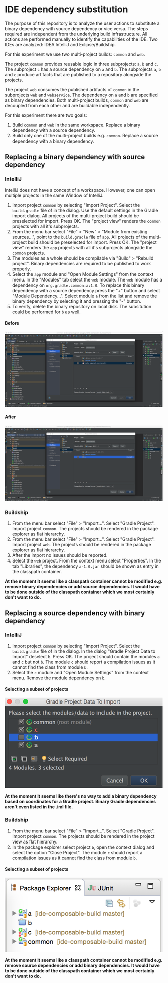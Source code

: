 # IDE dependency substitution

The purpose of this repository is to analyze the user actions to substitute a binary dependency with source dependency or vice versa. The steps required are independent from the underlying build infrastructure. All actions are performed manually to identify the capabilities of the IDE. Two IDEs are analyzed: IDEA IntelliJ and Eclipse/Buildship.

For this experiment we use two multi-project builds: `common` and `web`.

The project `common` provides reusable logic in three subprojects: `a`, `b` and `c`. The subproject `c` has a source dependency on `a` and `b`. The subprojects `a`, `b` and `c` produce artifacts that are published to a repository alongside the projects. 

The project `web` consumes the published artifacts of `common` in the subprojects `web` and `webservice`. The dependency on `a` and `b` are specified as binary dependencies. Both multi-project builds, `common` and `web` are decoupled from each other and are buildable independently.

For this experiment there are two goals:

1. Build `common` and `web` in the same workspace. Replace a binary dependency with a source dependency.
2. Build only one of the multi-project builds e.g. `common`. Replace a source dependency with a binary dependency.

## Replacing a binary dependency with source dependency

### IntelliJ

IntelliJ does not have a concept of a workspace. However, one can open multiple projects in the same Window of IntelliJ.

1. Import project `common` by selecting "Import Project". Select the `build.gradle` file of in the dialog. Use the default settings in the Gradle import dialog. All projects of the multi-project build should be preselected for import. Press OK. The "project view" renders the `common` projects with all it's subprojects.
2. From the menu bar select "File" > "New" > "Module from existing sources...", point to the `build.gradle` file of `app`. All projects of the multi-project build should be preselected for import. Press OK. The "project view" renders the `app` projects with all it's subprojects alongside the `common` projects.
3. The modules as a whole should be compilable via "Build" > "Rebuild project". Binary dependencies are required to be published to work properly.
4. Select the `app` module and "Open Module Settings" from the context menu. In the "Modules" tab select the `web` module. The `web` module has a dependency on `org.gradle.common:a:1.0`. To replace this binary dependency with a source dependency press the "+" button and select "Module Dependency...". Select module `a` from the list and remove the binary dependency by selecting it and pressing the "-" button.
5. To verify, delete the binary repository on local disk. The subsitution could be performed for `b` as well.

#### Before

![IntelliJ before](imgs/idea_binary_to_source_before.png)

#### After

![IntelliJ after](imgs/idea_binary_to_source_after.png)

### Buildship

1. From the menu bar select "File" > "Import...". Select "Gradle Project". Import project `common`. The projects should be rendered in the package explorer as flat hierarchy.
2. From the menu bar select "File" > "Import...". Select "Gradle Project". Import project `web`. The projects should be rendered in the package explorer as flat hierarchy.
3. After the import no issues should be reported.
4. Select the `web` project. From the context menu select "Properties". In the tab "Libraries", the dependency `a-1.0.jar` should be shown as entry in the classpath container.

__At the moment it seems like a classpath container cannot be modified e.g. remove binary dependencies or add source dependencies. It would have to be done outside of the classpath container which we most certainly don't want to do.__

## Replacing a source dependency with binary dependency

### IntelliJ

1.  Import project `common` by selecting "Import Project". Select the `build.gradle` file of in the dialog. In the dialog "Gradle Project Data to Import" deselect `b`. Press OK. The project should contain the modules `a` and `c` but not `b`. The module `c` should report a compilation issues as it cannot find the class from module `b`.
2. Select the `c` module and "Open Module Settings" from the context menu. Remove the module dependency on `b`.

#### Selecting a subset of projects

![IntelliJ subset of projects](imgs/idea_subset_projects.png)

__At the moment it seems like there's no way to add a binary dependency based on coordinates for a Gradle project. Binary Gradle dependencies aren't even listed in the .iml file.__

### Buildship

1. From the menu bar select "File" > "Import...". Select "Gradle Project". Import project `common`. The projects should be rendered in the project view as flat hierarchy.
2. In the package explorer select project `b`, open the context dialog and select the option "Close Project". The module `c` should report a compilation issues as it cannot find the class from module `b`.

#### Selecting a subset of projects

![Eclipse subset of projects](imgs/eclipse_subset_projects.png)

__At the moment it seems like a classpath container cannot be modified e.g. remove source dependencies or add binary dependencies. It would have to be done outside of the classpath container which we most certainly don't want to do.__